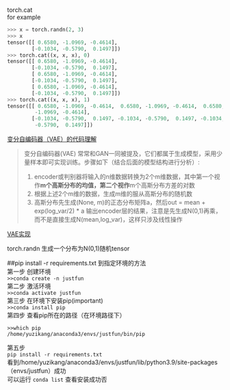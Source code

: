 torch.cat  
for example  
```python
>>> x = torch.randn(2, 3)
>>> x
tensor([[ 0.6580, -1.0969, -0.4614],
        [-0.1034, -0.5790,  0.1497]])
>>> torch.cat((x, x, x), 0)
tensor([[ 0.6580, -1.0969, -0.4614],
        [-0.1034, -0.5790,  0.1497],
        [ 0.6580, -1.0969, -0.4614],
        [-0.1034, -0.5790,  0.1497],
        [ 0.6580, -1.0969, -0.4614],
        [-0.1034, -0.5790,  0.1497]])
>>> torch.cat((x, x, x), 1)
tensor([[ 0.6580, -1.0969, -0.4614,  0.6580, -1.0969, -0.4614,  0.6580,
         -1.0969, -0.4614],
        [-0.1034, -0.5790,  0.1497, -0.1034, -0.5790,  0.1497, -0.1034,
         -0.5790,  0.1497]])
```
[变分自编码器（VAE）的代码理解](https://blog.csdn.net/B_C_Wang/article/details/74908408?utm_medium=distribute.pc_relevant.none-task-blog-2~default~baidujs_title~default-0.no_search_link&spm=1001.2101.3001.4242)  
> 变分自编码器(VAE) 常常和GAN一同被提及，它们都属于生成模型，采用少量样本即可实现训练。步骤如下（结合后面的模型结构进行分析）:
>1. encoder或判别器将输入的n维数据转换为2个m维数据，其中第一个视作**m个高斯分布的均值，第二个视作**m个高斯分布方差的对数
>2. 根据上述2个m维的数据，生成m维的服从高斯分布的随机数
>3. 高斯分布先生成(None, m)的正态分布矩阵a，然后out = mean + exp(log_var/2) * a 输出encoder层的结果，注意是先生成N(0,1)再乘，而不是直接生成N(mean,log_var)，这样只涉及线性操作   

[VAE实现](https://blog.csdn.net/jackytintin/article/details/53641885)  

torch.randn 生成一个分布为N(0,1)随机tensor  

##pip install -r requirements.txt 到指定环境的方法  
第一步 创建环境  
`>>conda create -n justfun`  
第二步 激活环境  
`>>conda activate justfun`  
第三步 在环境下安装pip(important)   
`>>conda install pip`  
第四步 查看pip所在的路径（在环境路径下）  
```
>>which pip
/home/yuzikang/anaconda3/envs/justfun/bin/pip
```  
第五步   
`pip install -r requirements.txt`  
看到/home/yuzikang/anaconda3/envs/justfun/lib/python3.9/site-packages （envs/justfun）成功   
可以运行 `conda list` 查看安装成功否   
